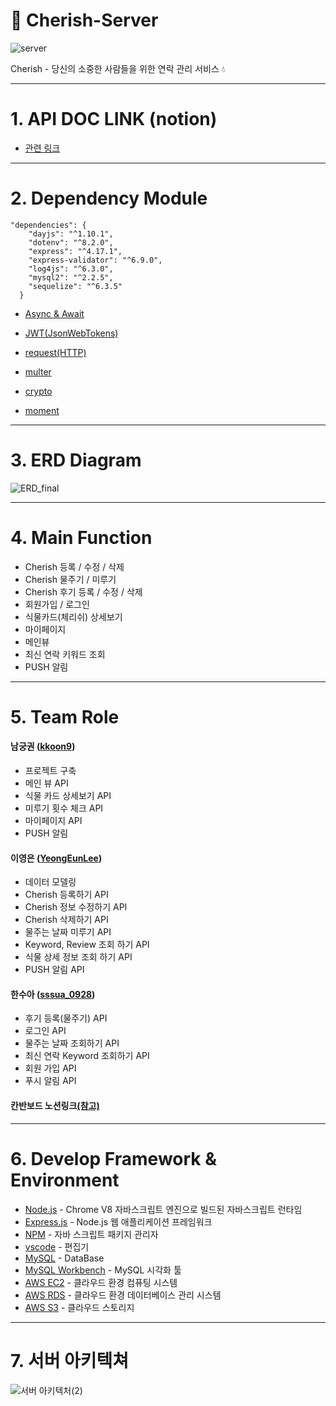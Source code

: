 # 🌿 Cherish-Server
![server](https://user-images.githubusercontent.com/72644361/104651996-c792d180-56fb-11eb-867c-5b55dbe21833.png)

Cherish - 당신의 소중한 사람들을 위한 연락 관리 서비스 💧
<br>
</div>

---

# 1. API DOC LINK (notion)

- [관련 링크](https://www.notion.so/Dev-Wiki-e74109446f7e4989b8f6049e939bdf2f)

---

# 2. Dependency Module

```
"dependencies": {
    "dayjs": "^1.10.1",
    "dotenv": "^8.2.0",
    "express": "^4.17.1",
    "express-validator": "^6.9.0",
    "log4js": "^6.3.0",
    "mysql2": "^2.2.5",
    "sequelize": "^6.3.5"
  }
```

- [Async & Await](https://www.npmjs.com/package/async)

- [JWT(JsonWebTokens)](https://www.npmjs.com/package/jsonwebtoken)

- [request(HTTP)](https://www.npmjs.com/package/request)

- [multer](https://www.npmjs.com/package/multer)

- [crypto](https://www.npmjs.com/package/create-hash)

- [moment](https://www.npmjs.com/package/moment)

---

# 3. ERD Diagram

![ERD_final](https://user-images.githubusercontent.com/60417796/104613332-79b1a580-56ca-11eb-8af7-3ea578abacc1.png)


---

# 4. Main Function 

- Cherish 등록 / 수정 / 삭제
- Cherish 물주기 / 미루기
- Cherish 후기 등록 / 수정 / 삭제
- 회원가입 / 로그인
- 식물카드(체리쉬) 상세보기
- 마이페이지
- 메인뷰
- 최신 연락 키워드 조회
- PUSH 알림

---

# 5. Team Role

#### 남궁권 ([kkoon9](https://github.com/kkoon9))

- 프로젝트 구축
- 메인 뷰 API
- 식물 카드 상세보기 API
- 미루기 횟수 체크 API
- 마이페이지 API
- PUSH 알림

####  이영은 ([YeongEunLee](https://github.com/YeongEunLee))

- 데이터 모델링
- Cherish 등록하기 API
- Cherish 정보 수정하기 API
- Cherish 삭제하기 API
- 물주는 날짜 미루기 API
- Keyword, Review 조회 하기 API
- 식물 상세 정보 조회 하기 API
- PUSH 알림 API

####  한수아 ([sssua_0928](https://github.com/sssua_0928))

- 후기 등록(물주기) API
- 로그인 API
- 물주는 날짜 조회하기 API
- 최신 연락 Keyword 조회하기 API
- 회원 가입 API
- 푸시 알림 API


####  칸반보드 노션링크[(참고)](https://www.notion.so/Server-6854a0c36b1146f19cfe32dafde87ef5)

---

# 6. Develop Framework & Environment

- [Node.js](https://nodejs.org/ko/) - Chrome V8 자바스크립트 엔진으로 빌드된 자바스크립트 런타임
- [Express.js](http://expressjs.com/ko/) - Node.js 웹 애플리케이션 프레임워크
- [NPM](https://rometools.github.io/rome/) - 자바 스크립트 패키지 관리자
- [vscode](https://code.visualstudio.com/) - 편집기
- [MySQL](https://www.mysql.com/) - DataBase
- [MySQL Workbench](https://www.mysql.com/products/workbench/) - MySQL 시각화 툴
- [AWS EC2](https://aws.amazon.com/ko/ec2/?sc_channel=PS&sc_campaign=acquisition_KR&sc_publisher=google&sc_medium=english_ec2_b&sc_content=ec2_e&sc_detail=aws%20ec2&sc_category=ec2&sc_segment=177228231544&sc_matchtype=e&sc_country=KR&s_kwcid=AL!4422!3!177228231544!e!!g!!aws%20ec2&ef_id=WkRozwAAAnO-lPWy:20180412120123:s) - 클라우드 환경 컴퓨팅 시스템
- [AWS RDS](https://aws.amazon.com/ko/rds/) - 클라우드 환경 데이터베이스 관리 시스템
- [AWS S3](https://aws.amazon.com/ko/s3/) - 클라우드 스토리지

---

# 7. 서버 아키텍쳐
![서버 아키텍처(2)](https://user-images.githubusercontent.com/72644361/104618304-dd8a9d00-56cf-11eb-9c7e-6606b7ffe75c.png)

